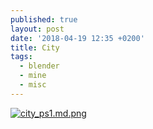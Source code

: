 ```yaml
---
published: true
layout: post
date: '2018-04-19 12:35 +0200'
title: City
tags:
  - blender
  - mine
  - misc
---
```

[![city_ps1.md.png](https://cdn.scrot.moe/images/2018/04/19/city_ps1.md.png)](https://cdn.scrot.moe/images/2018/04/19/city_ps1.png)
